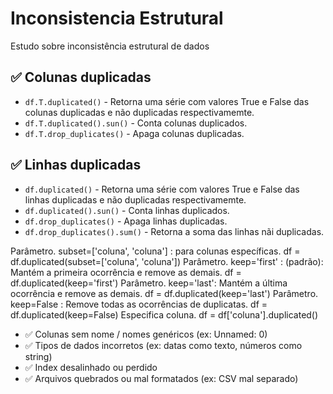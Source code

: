 # Inconsistencia Estrutural
Estudo sobre inconsistência estrutural de dados

## ✅ Colunas duplicadas
* ```df.T.duplicated()``` - Retorna uma série com valores True e False das colunas duplicadas e não duplicadas respectivamemte.
* ```df.T.duplicated().sun()``` - Conta colunas duplicados.
* ```df.T.drop_duplicates()``` - Apaga colunas duplicadas.

## ✅ Linhas duplicadas
* ```df.duplicated()``` - Retorna uma série com valores True e False das linhas duplicadas e não duplicadas respectivamemte.
* ```df.duplicated().sun()``` - Conta linhas duplicados.
* ```df.drop_duplicates()``` - Apaga linhas duplicadas.
* ```df.drop_duplicates().sum()``` - Retorna a soma das linhas nãi duplicadas.
  
Parâmetro. subset=['coluna', 'coluna'] : para colunas específicas.
df = df.duplicated(subset=['coluna', 'coluna'])
Parâmetro. keep='first' : (padrão): Mantém a primeira ocorrência e remove as demais.
df = df.duplicated(keep='first')
Parâmetro. keep='last': Mantém a última ocorrência e remove as demais.
df = df.duplicated(keep='last')
Parâmetro. keep=False : Remove todas as ocorrências de duplicatas.
df = df.duplicated(keep=False)
Especifica coluna.
df = df['coluna'].duplicated()



* ✅ Colunas sem nome / nomes genéricos (ex: Unnamed: 0)
* ✅ Tipos de dados incorretos (ex: datas como texto, números como string)
* ✅ Index desalinhado ou perdido
* ✅ Arquivos quebrados ou mal formatados (ex: CSV mal separado)
